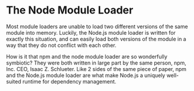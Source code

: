 # The Node Module Loader

Most module loaders are unable to load two different versions of
the same module into memory. Luckily, the Node.js module loader
is written for exactly this situation, and can easily load both
versions of the module in a way that they do not conflict with
each other.

How is it that npm and the node module loader are so wonderfully 
symbiotic? They were both written in large part by the same person,
npm, Inc. CEO, Isaac Z. Schlueter. Like 2 sides of the same piece of 
paper, npm and the Node.js module loader are what make Node.js
a uniquely well-suited runtime for dependency management.
